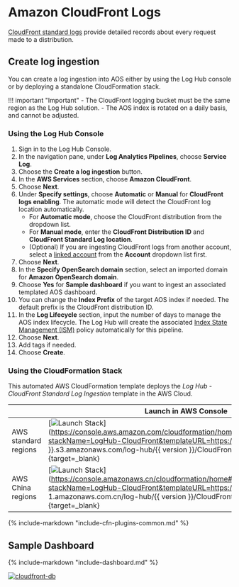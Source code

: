 # Amazon CloudFront Logs
[CloudFront standard logs](https://docs.aws.amazon.com/AmazonCloudFront/latest/DeveloperGuide/AccessLogs.html) provide detailed records about every request made to a distribution. 

## Create log ingestion
You can create a log ingestion into AOS either by using the Log Hub console or by deploying a standalone CloudFormation stack.

!!! important "Important"
    - The CloudFront logging bucket must be the same region as the Log Hub solution.
    - The AOS index is rotated on a daily basis, and cannot be adjusted.

### Using the Log Hub Console
1. Sign in to the Log Hub Console.
2. In the navigation pane, under **Log Analytics Pipelines**, choose **Service Log**.
3. Choose the **Create a log ingestion** button.
4. In the **AWS Services** section, choose **Amazon CloudFront**.
5. Choose **Next**.
6. Under **Specify settings**, choose **Automatic** or **Manual** for **CloudFront logs enabling**. The automatic mode will detect the CloudFront log location automatically.
    - For **Automatic mode**, choose the CloudFront distribution from the dropdown list.
    - For **Manual mode**, enter the **CloudFront Distribution ID** and **CloudFront Standard Log location**.
    - (Optional) If you are ingesting CloudFront logs from another account, select a [linked account](../link-account/index.md) from the **Account** dropdown list first.
7. Choose **Next**.
8. In the **Specify OpenSearch domain** section, select an imported domain for **Amazon OpenSearch domain**.
9. Choose **Yes** for **Sample dashboard** if you want to ingest an associated templated AOS dashboard.
10. You can change the **Index Prefix** of the target AOS index if needed. The default prefix is the CloudFront distribution ID.
11. In the **Log Lifecycle** section, input the number of days to manage the AOS index lifecycle. The Log Hub will create the associated [Index State Management (ISM)](https://opensearch.org/docs/latest/im-plugin/ism/index/) policy automatically for this pipeline.
12. Choose **Next**.
13. Add tags if needed.
14. Choose **Create**.

### Using the CloudFormation Stack
This automated AWS CloudFormation template deploys the *Log Hub - CloudFront Standard Log Ingestion* template in the AWS Cloud.

|                      | Launch in AWS Console                                        | Download Template                                            |
| -------------------- | ------------------------------------------------------------ | ------------------------------------------------------------ |
| AWS standard regions | [![Launch Stack](../../images/launch-stack.png)](https://console.aws.amazon.com/cloudformation/home#/stacks/create/template?stackName=LogHub-CloudFront&templateURL=https://{{ bucket }}.s3.amazonaws.com/log-hub/{{ version }}/CloudFrontLog.template){target=_blank} | [Template](https://{{ bucket }}.s3.amazonaws.com/log-hub/{{ version }}/CloudFrontLog.template) |
| AWS China regions    | [![Launch Stack](../../images/launch-stack.png)](https://console.amazonaws.cn/cloudformation/home#/stacks/create/template?stackName=LogHub-CloudFront&templateURL=https://{{ bucket }}.s3.cn-north-1.amazonaws.com.cn/log-hub/{{ version }}/CloudFrontLog.template){target=_blank} | [Template](https://{{ bucket }}.s3.cn-north-1.amazonaws.com.cn/log-hub/{{ version }}/CloudFrontLog.template) |

{%
include-markdown "include-cfn-plugins-common.md"
%}

## Sample Dashboard
{%
include-markdown "include-dashboard.md"
%}

[![cloudfront-db]][cloudfront-db]


[cloudfront-db]: ../../images/dashboards/cloudfront-db.png